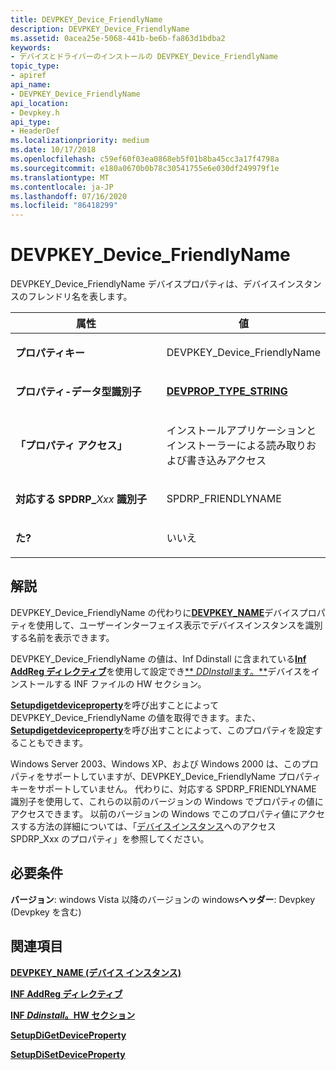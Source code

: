 ```yaml
---
title: DEVPKEY_Device_FriendlyName
description: DEVPKEY_Device_FriendlyName
ms.assetid: 0acea25e-5068-441b-be6b-fa863d1bdba2
keywords:
- デバイスとドライバーのインストールの DEVPKEY_Device_FriendlyName
topic_type:
- apiref
api_name:
- DEVPKEY_Device_FriendlyName
api_location:
- Devpkey.h
api_type:
- HeaderDef
ms.localizationpriority: medium
ms.date: 10/17/2018
ms.openlocfilehash: c59ef60f03ea0868eb5f01b8ba45cc3a17f4798a
ms.sourcegitcommit: e180a0670b0b78c30541755e6e030df249979f1e
ms.translationtype: MT
ms.contentlocale: ja-JP
ms.lasthandoff: 07/16/2020
ms.locfileid: "86418299"
---
```

# <a name="devpkey_device_friendlyname"></a>DEVPKEY_Device_FriendlyName


DEVPKEY_Device_FriendlyName デバイスプロパティは、デバイスインスタンスのフレンドリ名を表します。

<table>
<colgroup>
<col width="50%" />
<col width="50%" />
</colgroup>
<thead>
<tr>
<th>属性</th>
<th>値</th>
</tr>
</thead>
<tbody>
<tr class="odd">
<td align="left"><p><strong>プロパティキー</strong></p></td>
<td align="left"><p>DEVPKEY_Device_FriendlyName</p></td>
</tr>
<tr class="even">
<td align="left"><p><strong>プロパティ-データ型識別子</strong></p></td>
<td align="left"><p><a href="devprop-type-string.md" data-raw-source="[&lt;strong&gt;DEVPROP_TYPE_STRING&lt;/strong&gt;](devprop-type-string.md)"><strong>DEVPROP_TYPE_STRING</strong></a></p></td>
</tr>
<tr class="odd">
<td align="left"><p><strong>「プロパティ アクセス」</strong></p></td>
<td align="left"><p>インストールアプリケーションとインストーラーによる読み取りおよび書き込みアクセス</p></td>
</tr>
<tr class="even">
<td align="left"><p><strong>対応する SPDRP_</strong><em>Xxx</em> <strong>識別子</strong></p></td>
<td align="left"><p>SPDRP_FRIENDLYNAME</p></td>
</tr>
<tr class="odd">
<td align="left"><p><strong>た?</strong></p></td>
<td align="left"><p>いいえ</p></td>
</tr>
</tbody>
</table>

 

<a name="remarks"></a>解説
-------

DEVPKEY_Device_FriendlyName の代わりに[**DEVPKEY_NAME**](devpkey-name--device-instance-.md)デバイスプロパティを使用して、ユーザーインターフェイス表示でデバイスインスタンスを識別する名前を表示できます。

DEVPKEY_Device_FriendlyName の値は、Inf Ddinstall に含まれている[**Inf AddReg ディレクティブ**](https://docs.microsoft.com/windows-hardware/drivers/install/inf-addreg-directive)を使用して設定でき[** *DDInstall*ます。**](https://docs.microsoft.com/windows-hardware/drivers/install/inf-ddinstall-hw-section)デバイスをインストールする INF ファイルの HW セクション。

[**Setupdigetdeviceproperty**](https://docs.microsoft.com/windows/desktop/api/setupapi/nf-setupapi-setupdigetdevicepropertyw)を呼び出すことによって DEVPKEY_Device_FriendlyName の値を取得できます。また、 [**Setupdigetdeviceproperty**](https://docs.microsoft.com/windows/desktop/api/setupapi/nf-setupapi-setupdisetdevicepropertyw)を呼び出すことによって、このプロパティを設定することもできます。

Windows Server 2003、Windows XP、および Windows 2000 は、このプロパティをサポートしていますが、DEVPKEY_Device_FriendlyName プロパティキーをサポートしていません。 代わりに、対応する SPDRP_FRIENDLYNAME 識別子を使用して、これらの以前のバージョンの Windows でプロパティの値にアクセスできます。 以前のバージョンの Windows でこのプロパティ値にアクセスする方法の詳細については、「[デバイスインスタンス](https://docs.microsoft.com/windows-hardware/drivers/install/accessing-device-instance-spdrp-xxx-properties)へのアクセス SPDRP_Xxx のプロパティ」を参照してください。

<a name="requirements"></a>必要条件
------------

**バージョン**: windows Vista 以降のバージョンの windows**ヘッダー**: Devpkey (Devpkey を含む)


## <a name="see-also"></a>関連項目


[**DEVPKEY_NAME (デバイス インスタンス)**](devpkey-name--device-instance-.md)

[**INF AddReg ディレクティブ**](https://docs.microsoft.com/windows-hardware/drivers/install/inf-addreg-directive)

[**INF *Ddinstall*。HW セクション**](https://docs.microsoft.com/windows-hardware/drivers/install/inf-ddinstall-hw-section)

[**SetupDiGetDeviceProperty**](https://docs.microsoft.com/windows/desktop/api/setupapi/nf-setupapi-setupdigetdevicepropertyw)

[**SetupDiSetDeviceProperty**](https://docs.microsoft.com/windows/desktop/api/setupapi/nf-setupapi-setupdisetdevicepropertyw)

 

 






